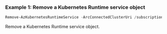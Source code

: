 ### Example 1: Remove a Kubernetes Runtime service object
```powershell
Remove-AzKubernetesRuntimeService -ArcConnectedClusterUri /subscriptions/00000000-1111-2222-3333-444444444444/resourceGroups/example/providers/Microsoft.Kubernetes/connectedClusters/cluster1
```

Remove a Kubernetes Runtime service object.

